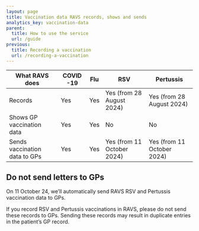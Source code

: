 ```yaml
---
layout: page
title: Vaccination data RAVS records, shows and sends 
analytics_key: vaccination-data
parent:
  title: How to use the service
  url: /guide
previous:
  title: Recording a vaccination
  url: /recording-a-vaccination
---
```


| What RAVS does                | COVID -19         | Flu         | RSV                        | Pertussis                  |
|-------------------------------|-------------------|-------------|----------------------------|----------------------------|
| Records                       | Yes               | Yes         | Yes (from 28 August 2024)  | Yes (from 28 August 2024)  |
| Shows GP vaccination data     | Yes               | Yes         | No                         | No                         |
| Sends vaccination data to GPs | Yes               | Yes         | Yes (from 11 October 2024) | Yes (from 11 October 2024) |

## Do not send letters to GPs

On 11 October 24, we’ll automatically send RAVS RSV and Pertussis vaccination data to GPs.  

If you record RSV and Pertussis vaccinations in RAVS, please do not send these records to GPs. Sending these records may result in duplicate entries in the patient’s GP record. 
